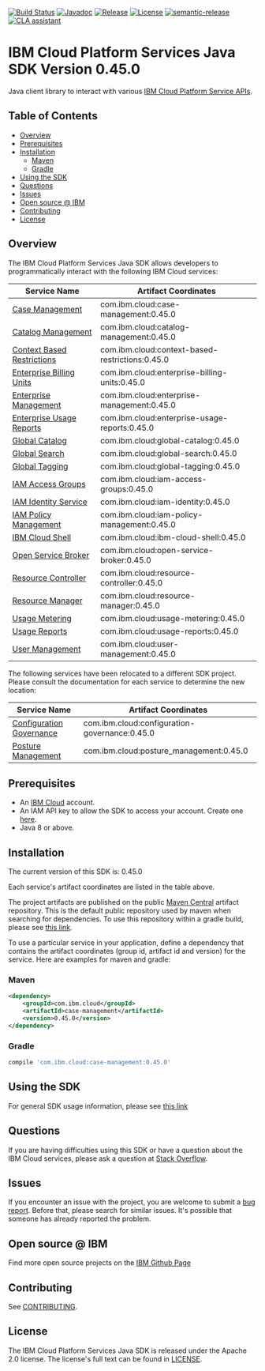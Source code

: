 [![Build Status](https://app.travis-ci.com/IBM/platform-services-java-sdk.svg?branch=main)](https://app.travis-ci.com/IBM/platform-services-java-sdk)
[![Javadoc](https://img.shields.io/static/v1?label=javadoc&message=latest&color=blue)](https://ibm.github.io/platform-services-java-sdk/docs/latest)
[![Release](https://img.shields.io/github/v/release/IBM/platform-services-java-sdk)](https://github.com/IBM/platform-services-java-sdk/releases/latest)
[![License](https://img.shields.io/badge/License-Apache%202.0-blue.svg)](https://opensource.org/licenses/Apache-2.0)
[![semantic-release](https://img.shields.io/badge/%20%20%F0%9F%93%A6%F0%9F%9A%80-semantic--release-e10079.svg)](https://github.com/semantic-release/semantic-release)
[![CLA assistant](https://cla-assistant.io/readme/badge/IBM/platform-services-java-sdk)](https://cla-assistant.io/IBM/platform-services-java-sdk)



# IBM Cloud Platform Services Java SDK Version 0.45.0

Java client library to interact with various 
[IBM Cloud Platform Service APIs](https://cloud.ibm.com/docs?tab=api-docs&category=platform_services).

## Table of Contents

<!--
  The TOC below is generated using the `markdown-toc` node package.

      https://github.com/jonschlinkert/markdown-toc

  You should regenerate the TOC after making changes to this file.

      npx markdown-toc --maxdepth 4 -i README.md
  -->

<!-- toc -->

- [Overview](#overview)
- [Prerequisites](#prerequisites)
- [Installation](#installation)
  * [Maven](#maven)
  * [Gradle](#gradle)
- [Using the SDK](#using-the-sdk)
- [Questions](#questions)
- [Issues](#issues)
- [Open source @ IBM](#open-source--ibm)
- [Contributing](#contributing)
- [License](#license)

<!-- tocstop -->

## Overview

The IBM Cloud Platform Services Java SDK allows developers to programmatically interact with the following IBM Cloud services:

Service Name | Artifact Coordinates
--- | --- 
[Case Management](https://cloud.ibm.com/apidocs/case-management?code=java) | com.ibm.cloud:case-management:0.45.0
[Catalog Management](https://cloud.ibm.com/apidocs/resource-catalog/private-catalog?code=java) | com.ibm.cloud:catalog-management:0.45.0
[Context Based Restrictions](https://cloud.ibm.com/apidocs/context-based-restrictions?code=java) | com.ibm.cloud:context-based-restrictions:0.45.0
[Enterprise Billing Units](https://cloud.ibm.com/apidocs/enterprise-apis/billing-unit?code=java) | com.ibm.cloud:enterprise-billing-units:0.45.0
[Enterprise Management](https://cloud.ibm.com/apidocs/enterprise-apis/enterprise?code=java) | com.ibm.cloud:enterprise-management:0.45.0
[Enterprise Usage Reports](https://cloud.ibm.com/apidocs/enterprise-apis/resource-usage-reports?code=java) | com.ibm.cloud:enterprise-usage-reports:0.45.0
[Global Catalog](https://cloud.ibm.com/apidocs/resource-catalog/global-catalog?code=java) | com.ibm.cloud:global-catalog:0.45.0
[Global Search](https://cloud.ibm.com/apidocs/search?code=java) | com.ibm.cloud:global-search:0.45.0
[Global Tagging](https://cloud.ibm.com/apidocs/tagging?code=java) | com.ibm.cloud:global-tagging:0.45.0
[IAM Access Groups](https://cloud.ibm.com/apidocs/iam-access-groups?code=java) | com.ibm.cloud:iam-access-groups:0.45.0
[IAM Identity Service](https://cloud.ibm.com/apidocs/iam-identity-token-api?code=java) | com.ibm.cloud:iam-identity:0.45.0
[IAM Policy Management](https://cloud.ibm.com/apidocs/iam-policy-management?code=java) | com.ibm.cloud:iam-policy-management:0.45.0
[IBM Cloud Shell](https://cloud.ibm.com/apidocs/cloudshell?code=java) | com.ibm.cloud:ibm-cloud-shell:0.45.0
[Open Service Broker](https://cloud.ibm.com/apidocs/resource-controller/ibm-cloud-osb-api?code=java) | com.ibm.cloud:open-service-broker:0.45.0
[Resource Controller](https://cloud.ibm.com/apidocs/resource-controller/resource-controller?code=java) | com.ibm.cloud:resource-controller:0.45.0
[Resource Manager](https://cloud.ibm.com/apidocs/resource-controller/resource-manager?code=java) | com.ibm.cloud:resource-manager:0.45.0
[Usage Metering](https://cloud.ibm.com/apidocs/usage-metering?code=java) | com.ibm.cloud:usage-metering:0.45.0
[Usage Reports](https://cloud.ibm.com/apidocs/metering-reporting?code=java) | com.ibm.cloud:usage-reports:0.45.0
[User Management](https://cloud.ibm.com/apidocs/user-management?code=java) | com.ibm.cloud:user-management:0.45.0

The following services have been relocated to a different SDK project.
Please consult the documentation for each service to determine the new location:

Service Name | Artifact Coordinates
--- | --- 
[Configuration Governance](https://cloud.ibm.com/apidocs/security-compliance/config?code=java) | com.ibm.cloud:configuration-governance:0.45.0
[Posture Management](https://cloud.ibm.com/apidocs/security-compliance/posture?code=java) | com.ibm.cloud:posture_management:0.45.0

## Prerequisites

[ibm-cloud-onboarding]: https://cloud.ibm.com/registration

* An [IBM Cloud][ibm-cloud-onboarding] account.
* An IAM API key to allow the SDK to access your account. Create one [here](https://cloud.ibm.com/iam/apikeys).
* Java 8 or above.

## Installation
The current version of this SDK is: 0.45.0

Each service's artifact coordinates are listed in the table above.

The project artifacts are published on the public [Maven Central](https://repo1.maven.org/maven2/)
artifact repository.  This is the default public repository used by maven when searching for dependencies.
To use this repository within a gradle build, please see
[this link](https://docs.gradle.org/current/userguide/declaring_repositories.html).

To use a particular service in your application, define a dependency that contains the
artifact coordinates (group id, artifact id and version) for the service.
Here are examples for maven and gradle:

### Maven

```xml
<dependency>
    <groupId>com.ibm.cloud</groupId>
    <artifactId>case-management</artifactId>
    <version>0.45.0</version>
</dependency>
```

### Gradle
```gradle
compile 'com.ibm.cloud:case-management:0.45.0'
```

## Using the SDK
For general SDK usage information, please see [this link](https://github.com/IBM/ibm-cloud-sdk-common/blob/main/README.md)

## Questions

If you are having difficulties using this SDK or have a question about the IBM Cloud services,
please ask a question at
[Stack Overflow](http://stackoverflow.com/questions/ask?tags=ibm-cloud).

## Issues
If you encounter an issue with the project, you are welcome to submit a
[bug report](https://github.com/IBM/platform-services-java-sdk/issues).
Before that, please search for similar issues. It's possible that someone has already reported the problem.

## Open source @ IBM
Find more open source projects on the [IBM Github Page](http://ibm.github.io/)

## Contributing
See [CONTRIBUTING](CONTRIBUTING.md).

## License

The IBM Cloud Platform Services Java SDK is released under the Apache 2.0 license.
The license's full text can be found in
[LICENSE](LICENSE).
